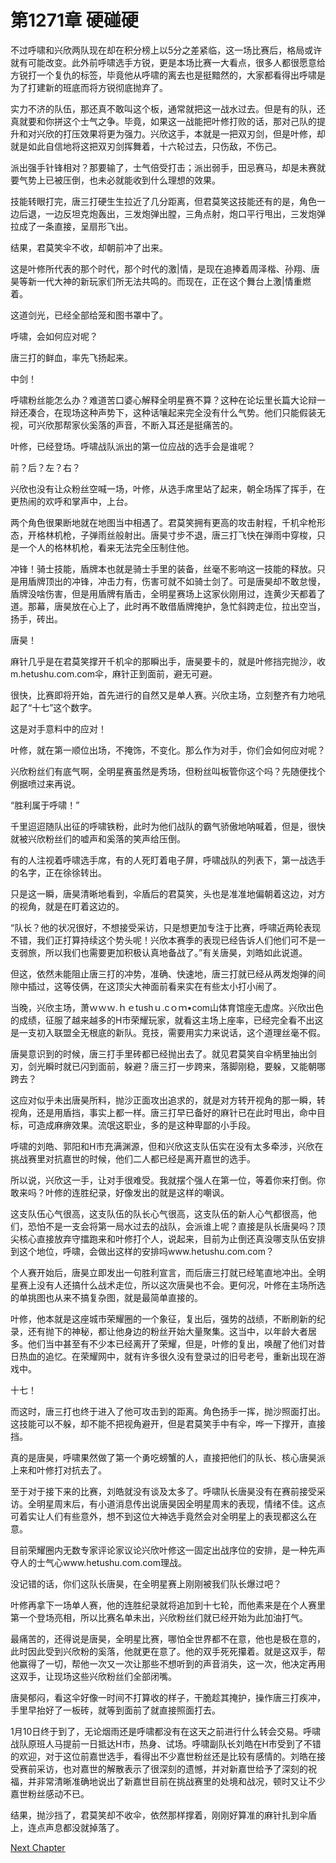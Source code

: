 # 第1271章 硬碰硬

不过呼啸和兴欣两队现在却在积分榜上以5分之差紧临，这一场比赛后，格局或许就有可能改变。此外前呼啸选手方锐，更是本场比赛一大看点，很多人都很愿意给方锐打一个复仇的标签，毕竟他从呼啸的离去也是挺黯然的，大家都看得出呼啸是为了打建新的班底而将方锐彻底抛弃了。

实力不济的队伍，那还真不敢叫这个板，通常就把这一战水过去。但是有的队，还真就要和你拼这个士气之争。毕竟，如果这一战能把叶修打败的话，那对己队的提升和对兴欣的打压效果将更为强力。兴欣这手，本就是一把双刃剑，但是叶修，却就是如此自信地将这把双刃剑挥舞着，十六轮过去，只伤敌，不伤己。

派出强手针锋相对？那要输了，士气倍受打击；派出弱手，田忌赛马，却是未赛就要气势上已被压倒，也未必就能收到什么理想的效果。

技能转眼打完，唐三打硬生生拉近了几分距离，但君莫笑这技能还有的是，角色一边后退，一边反坦克炮轰出，三发炮弹出膛，三角点射，炮口平行甩出，三发炮弹拉成了一条直接，呈扇形飞出。

结果，君莫笑伞不收，却朝前冲了出来。

这是叶修所代表的那个时代，那个时代的激|情，是现在追捧着周泽楷、孙翔、唐昊等新一代大神的新玩家们所无法共鸣的。而现在，正在这个舞台上激|情重燃着。

这道剑光，已经全部给笼和图书罩中了。

呼啸，会如何应对呢？

唐三打的鲜血，率先飞扬起来。

中剑！

呼啸粉丝能怎么办？难道苦口婆心解释全明星赛不算？这种在论坛里长篇大论辩一辩还凑合，在现场这种声势下，这种话嚷起来完全没有什么气势。他们只能假装无视，可兴欣那帮家伙奚落的声音，不断入耳还是挺痛苦的。

叶修，已经登场。呼啸战队派出的第一位应战的选手会是谁呢？

前？后？左？右？

兴欣也没有让众粉丝空喊一场，叶修，从选手席里站了起来，朝全场挥了挥手，在更热闹的欢呼和掌声中，上台。

两个角色很果断地就在地图当中相遇了。君莫笑拥有更高的攻击射程，千机伞枪形态，开格林机枪，子弹雨丝般射出。唐昊寸步不退，唐三打飞快在弹雨中穿梭，只是一个人的格林机枪，看来无法完全压制住他。

冲锋！骑士技能，盾牌本也就是骑士手里的装备，丝毫不影响这一技能的释放。只是用盾牌顶出的冲锋，冲击力有，伤害可就不如骑士剑了。可是唐昊却不敢怠慢，盾牌没啥伤害，但是用盾牌有盾击，全明星赛场上这家伙刚用过，连黄少天都着了道。那幕，唐昊放在心上了，此时再不敢借盾牌掩护，急忙斜跨走位，拉出空当，扬手，砖出。

唐昊！

麻针几乎是在君莫笑撑开千机伞的那瞬出手，唐昊要卡的，就是叶修挡完抛沙，收m.hetushu.com.com伞，麻针正到面前，避无可避。

很快，比赛即将开始，首先进行的自然又是单人赛。兴欣主场，立刻整齐有力地吼起了“十七”这个数字。

这是对手意料中的应对！

叶修，就在第一顺位出场，不掩饰，不变化。那么作为对手，你们会如何应对呢？

兴欣粉丝们有底气啊，全明星赛虽然是秀场，但粉丝叫板管你这个吗？先随便找个例据喷过来再说。

“胜利属于呼啸！”

千里迢迢随队出征的呼啸铁粉，此时为他们战队的霸气骄傲地呐喊着，但是，很快就被兴欣粉丝们的嘘声和奚落的笑声给压倒。

有的人注视着呼啸选手席，有的人死盯着电子屏，呼啸战队的列表下，第一战选手的名字，正在徐徐转出。

只是这一瞬，唐昊清晰地看到，伞盾后的君莫笑，头也是准准地偏朝着这边，对方的视角，就是在盯着这边的。

“队长？他的状况很好，不想接受采访，只是想更加专注于比赛，呼啸近两轮表现不错，我们正打算持续这个势头呢！兴欣本赛季的表现已经告诉人们他们可不是一支弱旅，所以我们也需要更加积极认真地备战了。”有关唐昊，刘皓如此说道。

但这，依然未能阻止唐三打的冲势，准确、快速地，唐三打就已经从两发炮弹的间隙中插过，这等伎俩，在这顶尖大神面前看来实在有些太小打小闹了。

当晚，兴欣主场，萧ｗｗｗ.ｈｅtushｕ.cｏｍ•com山体育馆座无虚席。兴欣出色的成绩，征服了越来越多的H市荣耀玩家，就看这主场上座率，已经完全看不出这是一支初入联盟全无根底的新队。竞技，需要用实力来说话，这个道理丝毫不假。

唐昊意识到的时候，唐三打手里砖都已经抛出去了。就见君莫笑自伞柄里抽出剑刃，剑光瞬时就已闪到面前，躲避？唐三打一步跨来，落脚刚稳，要躲，又能朝哪跨去？

这应对似乎未出唐昊所料，抛沙正面攻出追求的，就是对方转开视角的那一瞬，转视角，还是用盾挡，事实上都一样。唐三打早已备好的麻针已在此时甩出，命中目标，可造成麻痹效果。流氓这职业，多的是这种卑鄙的小手段。

呼啸的刘皓、郭阳和H市充满渊源，但和兴欣这支队伍实在没有太多牵涉，兴欣在挑战赛里对抗嘉世的时候，他们二人都已经是离开嘉世的选手。

所以说，兴欣这一手，让对手很难受。我就摆个强人在第一位，等着你来打倒。你敢来吗？叶修的连胜纪录，好像发出的就是这样的嘲讽。

这支队伍心气很高，这支队伍的队长心气很高，这支队伍的新人心气都很高，他们，恐怕不是一支会将第一局水过去的战队，会派谁上呢？直接是队长唐昊吗？顶尖核心直接放弃守擂跑来和叶修打个人，说起来，目前为止倒还真没哪支队伍安排到这个地位，呼啸，会做出这样的安排吗www.hetushu.com.com？

个人赛开始后，唐昊立即发出一句胜利宣言，而后唐三打就已经笔直地冲出。全明星赛上没有人还搞什么战术走位，所以这次唐昊也不会。更何况，叶修在主场所选的单挑图也从来不搞复杂图，就是最简单直接的。

叶修，他本就是这座城市荣耀圈的一个象征，复出后，强势的战绩，不断刷新的纪录，还有抛下的神秘，都让他身边的粉丝开始大量聚集。这当中，以年龄大者居多。他们当中甚至有不少本已经离开了荣耀，但是，叶修的复出，唤醒了他们对昔日热血的追忆。在荣耀网中，就有许多很久没有登录过的旧号老号，重新出现在游戏中。

十七！

而这时，唐三打也终于进入了他可攻击到的距离。角色扬手一挥，抛沙照面打出。这技能可以不躲，却不能不把视角避开，但是君莫笑手中有伞，哗一下撑开，直接挡。

真的是唐昊，呼啸果然做了第一个勇吃螃蟹的人，直接把他们的队长、核心唐昊派上来和叶修打对抗去了。

至于对于接下来的比赛，刘皓就没有谈及太多了。呼啸队长唐昊没有在赛前接受采访。全明星周末后，有小道消息传出说唐昊因全明星周末的表现，情绪不佳。这点可着实让人们有些意外，想不到这位大神选手竟然会对全明星上的表现都这么在意。

目前荣耀圈内无数专家评论家议论兴欣叶修这一固定出战序位的安排，是一种先声夺人的士气心www.hetushu.com.com理战。

没记错的话，你们这队长唐昊，在全明星赛上刚刚被我们队长爆过吧？

叶修再拿下一场单人赛，他的连胜纪录就将追加到十七轮，而他素来是在个人赛里第一个登场亮相，所以比赛名单未出，兴欣粉丝们就已经开始为此加油打气。

最痛苦的，还得说是唐昊，全明星比赛，哪怕全世界都不在意，他也是极在意的，此时因此受到兴欣粉的奚落，他就更在意了。他的双手死死攥着。就是这双手，帮他赢得了一切，帮他一次又一次让那些不想听到的声音消失，这一次，他决定再用这双手，让现场这些兴欣粉丝们全部闭嘴。

唐昊郁闷，看这伞好像一时间不打算收的样子，干脆趁其掩护，操作唐三打疾冲，手里早抬好了一板砖，就等到面前了就直接照面打去。

1月10日终于到了，无论烟雨还是呼啸都没有在这天之前进行什么转会交易。呼啸战队原班人马提前一日抵达H市，热身、试场。呼啸副队长刘皓在H市受到了不错的欢迎，对于这位前嘉世选手，看得出不少嘉世粉丝还是比较有感情的。刘皓在接受赛前采访，也对嘉世的解散表示了很深刻的遗憾，并对新嘉世给予了深刻的祝福，并非常清晰准确地说出了新嘉世目前在挑战赛里的处境和战况，顿时又让不少嘉世粉丝感动不已。

结果，抛沙挡了，君莫笑却不收伞，依然那样撑着，刚刚好算准的麻针扎到伞盾上，连点声息都没就掉落了。



[Next Chapter](%E7%AC%AC1272%E7%AB%A0%20%E5%BD%BB%E5%BA%95%E5%8E%8B%E5%88%B6.md)